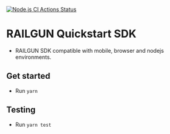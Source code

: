 [![Node.js CI Actions Status](https://github.com/Railgun-Community/quickstart/actions/workflows/node.js.yml/badge.svg?branch=master)](https://github.com/Railgun-Community/quickstart/actions)

# RAILGUN Quickstart SDK

- RAILGUN SDK compatible with mobile, browser and nodejs environments.

## Get started

- Run `yarn`

## Testing

- Run `yarn test`
